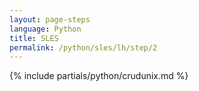 ```yaml
---
layout: page-steps
language: Python
title: SLES
permalink: /python/sles/lh/step/2
---
```


{% include partials/python/crudunix.md %}
